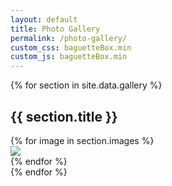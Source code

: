 ```yaml
---
layout: default
title: Photo Gallery
permalink: /photo-gallery/
custom_css: baguetteBox.min
custom_js: baguetteBox.min
---
```


<div id="gallery">
	{% for section in site.data.gallery %}
	<div class="gallery-section">
		<h2 class="h5">{{ section.title }}</h2>
		<div class="row">
			{% for image in section.images %}
			<div class="col-3">
				<div class="gallery-container">
					<a href="{{ image.file | prepend: '/assets/images/gallery/' | relative_url}}">
						<img class="lazy" src="{{ '/assets/images/placeholder.gif' | relative_url}}" data-src="{{ image.file | prepend: '/assets/images/gallery/' | relative_url}}" />
					</a>
				</div>
			</div>
			{% endfor %}
		</div>
	</div>
	{% endfor %}
</div>